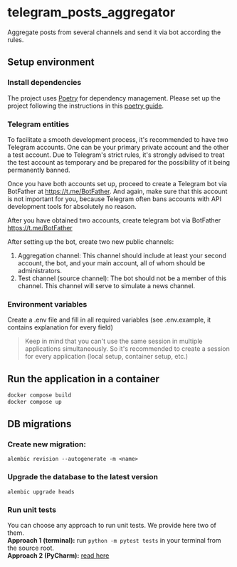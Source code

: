 # telegram_posts_aggregator

Aggregate posts from several channels and send it via bot according the rules.

## Setup environment

### Install dependencies

The project uses [Poetry](https://python-poetry.org/)  for dependency management. Please set up the project following the instructions in this [poetry guide](https://python-poetry.org/docs/basic-usage/#initialising-a-pre-existing-project).

### Telegram entities

To facilitate a smooth development process, it's recommended to have two Telegram accounts. One can be your primary
private account and the other a test account. Due to Telegram's strict rules, it's strongly advised to treat the test
account as temporary and be prepared for the possibility of it being permanently banned.

Once you have both accounts set up, proceed to create a Telegram bot via BotFather at https://t.me/BotFather.
And again, make sure that this account is not important for you, because Telegram often bans accounts with API
development tools for absolutely no reason.

After you have obtained two accounts, create telegram bot via BotFather https://t.me/BotFather

After setting up the bot, create two new public channels: <br/>

1. Aggregation channel: This channel should include at least your second account, the bot, and your main account, all of
   whom should be administrators.
2. Test channel (source channel): The bot should not be a member of this channel. This channel will serve to simulate a
   news channel.

### Environment variables

Create a .env file and fill in all required variables (see .env.example, it contains explanation for every field)
> Keep in mind that you can't use the same session in multiple applications simultaneously. So it's recommended to
> create a session for every application (local setup, container setup, etc.)

## Run the application in a container

```sh
docker compose build
docker compose up
```

## DB migrations

### Create new migration:

`alembic revision --autogenerate -m <name>`

### Upgrade the database to the latest version

`alembic upgrade heads`

### Run unit tests

You can choose any approach to run unit tests. We provide here two of them. <br>
**Approach 1 (terminal):** run `python -m pytest tests` in your terminal from the source root. <br>
**Approach 2 (PyCharm):** [read here](https://www.jetbrains.com/help/pycharm/testing.html)
